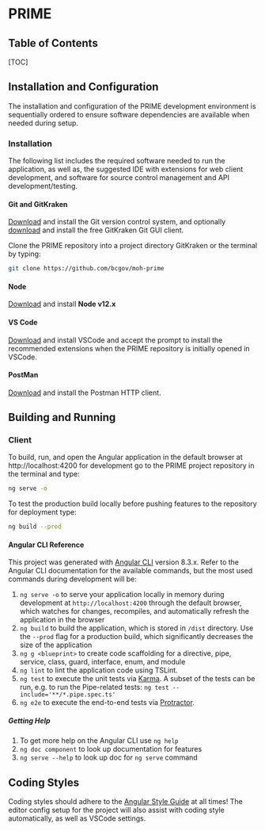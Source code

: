 # PRIME

## Table of Contents

[TOC]

## Installation and Configuration

The installation and configuration of the PRIME development environment is sequentially ordered to ensure software dependencies are available when needed during setup.

### Installation

The following list includes the required software needed to run the application, as well as, the suggested IDE with extensions for web client development, and software for source control management and API development/testing.

#### Git and GitKraken

[Download](https://git-scm.com/downloads) and install the Git version control system, and optionally [download](https://www.gitkraken.com) and install the free GitKraken Git GUI client.

Clone the PRIME repository into a project directory GitKraken or the terminal by typing:

```bash
git clone https://github.com/bcgov/moh-prime
```

#### Node

[Download](https://nodejs.org/en/) and install **Node v12.x**

#### VS Code

[Download](https://code.visualstudio.com/) and install VSCode and accept the prompt to install the recommended extensions when the PRIME repository is initially opened in VSCode.

#### PostMan

[Download](https://www.getpostman.com/apps) and install the Postman HTTP client.

## Building and Running

### Client

To build, run, and open the Angular application in the default browser at http://localhost:4200 for development go to the PRIME project repository in the terminal and type:

```bash
ng serve -o
```

To test the production build locally before pushing features to the repository for deployment type:

```bash
ng build --prod
```

#### Angular CLI Reference

This project was generated with [Angular CLI](https://github.com/angular/angular-cli) version 8.3.x. Refer to the Angular CLI documentation for the available commands, but the most used commands during development will be:

1. `ng serve -o` to serve your application locally in memory during development at `http://localhost:4200` through the default browser, which watches for changes, recompiles, and automatically refresh the application in the browser
1. `ng build` to build the application, which is stored in `/dist` directory.  Use the `--prod` flag for a production build, which significantly decreases the size of the application
1. `ng g <blueprint>` to create code scaffolding for a directive, pipe, service, class, guard, interface, enum, and module
1. `ng lint` to lint the application code using TSLint.
1. `ng test` to execute the unit tests via [Karma](https://karma-runner.github.io).  A subset of the tests can be run, e.g. to run the Pipe-related tests:  `ng test --include='**/*.pipe.spec.ts'`
1. `ng e2e` to execute the end-to-end tests via [Protractor](http://www.protractortest.org/).

##### Getting Help

1. To get more help on the Angular CLI use `ng help`
1. `ng doc component` to look up documentation for features
1. `ng serve --help` to look up doc for `ng serve` command

## Coding Styles

Coding styles should adhere to the [Angular Style Guide](https://angular.io/docs/ts/latest/guide/style-guide.html) at all times!  The editor config setup for the project will also assist with coding style automatically, as well as VSCode settings.
